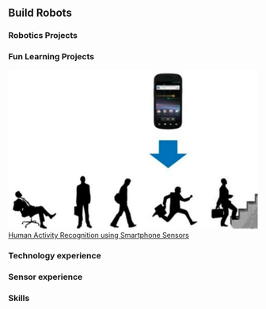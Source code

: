 ## Build Robots


### Robotics Projects

### Fun Learning Projects

![](/images/activity-recognition.jpg)\
[Human Activity Recognition using Smartphone Sensors](https://github.com/buildrobots/funProjects)

### Technology experience

### Sensor experience

### Skills
